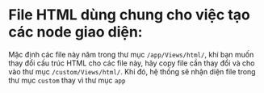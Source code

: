 # File HTML dùng chung cho việc tạo các node giao diện:

Mặc định các file này năm trong thư mục `/app/Views/html/`, khi bạn muốn thay đổi cấu trúc HTML cho các file này, hãy copy file cần thay đổi và cho vào thư mục `/custom/Views/html/`. Khi đó, hệ thống sẽ nhận diện file trong thư mục `custom` thay vì thư mục `app`
